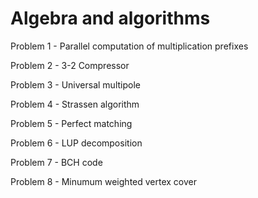 # Algebra and algorithms

Problem 1 - Parallel computation of multiplication prefixes 

Problem 2 - 3-2 Compressor

Problem 3 - Universal multipole

Problem 4 - Strassen algorithm

Problem 5 - Perfect matching

Problem 6 - LUP decomposition

Problem 7 - BCH code

Problem 8 - Minumum weighted vertex cover
